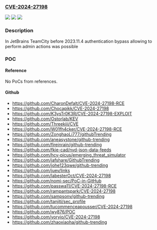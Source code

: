 ### [CVE-2024-27198](https://cve.mitre.org/cgi-bin/cvename.cgi?name=CVE-2024-27198)
![](https://img.shields.io/static/v1?label=Product&message=TeamCity&color=blue)
![](https://img.shields.io/static/v1?label=Version&message=0%3C%202023.11.4%20&color=brighgreen)
![](https://img.shields.io/static/v1?label=Vulnerability&message=CWE-288&color=brighgreen)

### Description

In JetBrains TeamCity before 2023.11.4 authentication bypass allowing to perform admin actions was possible

### POC

#### Reference
No PoCs from references.

#### Github
- https://github.com/CharonDefalt/CVE-2024-27198-RCE
- https://github.com/Chocapikk/CVE-2024-27198
- https://github.com/K3ysTr0K3R/CVE-2024-27198-EXPLOIT
- https://github.com/Ostorlab/KEV
- https://github.com/Threekiii/CVE
- https://github.com/W01fh4cker/CVE-2024-27198-RCE
- https://github.com/ZonghaoLi777/githubTrending
- https://github.com/aneasystone/github-trending
- https://github.com/fireinrain/github-trending
- https://github.com/fkie-cad/nvd-json-data-feeds
- https://github.com/hcy-picus/emerging_threat_simulator
- https://github.com/jafshare/GithubTrending
- https://github.com/johe123qwe/github-trending
- https://github.com/juev/links
- https://github.com/labesterOct/CVE-2024-27198
- https://github.com/nomi-sec/PoC-in-GitHub
- https://github.com/passwa11/CVE-2024-27198-RCE
- https://github.com/rampantspark/CVE-2024-27198
- https://github.com/sampsonv/github-trending
- https://github.com/tanjiti/sec_profile
- https://github.com/tucommenceapousser/CVE-2024-27198
- https://github.com/wy876/POC
- https://github.com/yoryio/CVE-2024-27198
- https://github.com/zhaoxiaoha/github-trending

